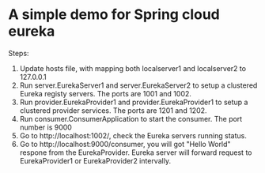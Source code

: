 # A simple demo for Spring cloud eureka

Steps:
1. Update hosts file, with mapping both localserver1 and localserver2 to 127.0.0.1
2. Run server.EurekaServer1 and server.EurekaServer2 to setup a clustered Eureka registy servers. The ports are 1001 and 1002.
3. Run provider.EurekaProvider1 and provider.EurekaProvider1 to setup a clustered provider services. The ports are 1201 and 1202.
4. Run consumer.ConsumerApplication to start the consumer. The port number is 9000
5. Go to http://localhost:1002/, check the Eureka servers running status.
6. Go to http://localhost:9000/consumer, you will got "Hello World" respone from the EurekaProvider. Eureka server will forward request to EurekaProvider1 or EurekaProvider2 intervally.
